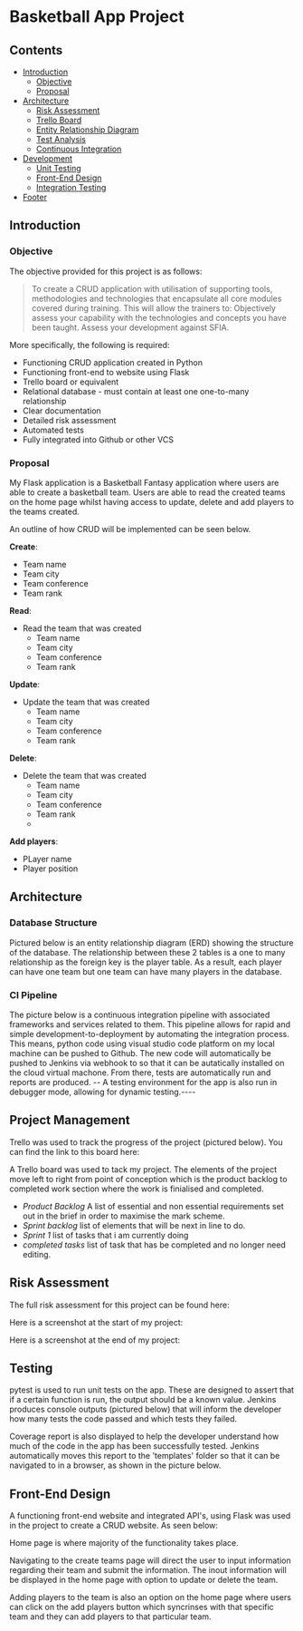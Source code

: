 # Basketball App Project 


## Contents
* [Introduction](#introduction) 
  * [Objective](#objective)
  * [Proposal](#proposal)
* [Architecture](#architecture)
  * [Risk Assessment](#risk-assessment)
  * [Trello Board](#trello-board)
  * [Entity Relationship Diagram](#entity-relationship-diagram)
  * [Test Analysis](#analysis-of-testing)
  * [Continuous Integration](#continuous-integration)
* [Development](#development)
  * [Unit Testing](#unit-testing)
  * [Front-End Design](#front-end)
  * [Integration Testing](#integration-testing)
* [Footer](#footer)

## Introduction

### Objective
The objective provided for this project is as follows:
> To create a CRUD application with utilisation of supporting tools,
methodologies and technologies that encapsulate all core modules
covered during training.
This will allow the trainers to: 
> Objectively assess your capability with the technologies and
concepts you have been taught.
> Assess your development against SFIA.

More specifically, the following is required:
* Functioning CRUD application created in Python
* Functioning front-end to website using Flask
* Trello board or equivalent
* Relational database - must contain at least one one-to-many relationship
* Clear documentation
* Detailed risk assessment
* Automated tests 
* Fully integrated into Github or other VCS

### Proposal
My Flask application is a Basketball Fantasy application where users are able to create a basketball team. Users are able to read the created teams on the home page whilst having access to update, delete and add players to the teams created. 

An outline of how CRUD will be implemented can be seen below.

**Create**:
* Team name 
* Team city 
* Team conference 
* Team rank 

**Read**:
* Read the team that was created 
   * Team name 
   * Team city 
   * Team conference 
   * Team rank 

**Update**:
* Update the team that was created 
   * Team name 
   * Team city 
   * Team conference 
   * Team rank 

**Delete**:
* Delete the team that was created 
   * Team name 
   * Team city 
   * Team conference 
   * Team rank
   * 
**Add players**:
* PLayer name 
* Player position 

## Architecture

### Database Structure
Pictured below is an entity relationship diagram (ERD) showing the structure of the database. The relationship between these 2 tables is a one to many relationship as the  foreign key is the player table. As a result, each player can have one team but one team can have many players in the database. 

### CI Pipeline
The picture below is a continuous integration pipeline with associated frameworks and services related to them. This pipeline allows for rapid and simple development-to-deployment by automating the integration process. This means, python code using visual studio code platform on my local machine can be pushed to Github. The new code will automatically be pushed to Jenkins via webhook to so that it can be autatically installed on the cloud virtual machone. From there, tests are automatically run and reports are produced.
-- A testing environment for the app is also run in debugger mode, allowing for dynamic testing.----

## Project Management 
Trello was used to track the progress of the project (pictured below). You can find the link to this board here:

A Trello board was used to tack my project. The elements of the project move left to right from point of conception which is the product backlog to completed work section where the work is finialised and completed. 
* *Product Backlog* 
   A list of essential and non essential requirements set out in the brief in order to maximise the mark scheme. 
* *Sprint backlog*
   list of elements that will be next in line to do.
* *Sprint 1* 
   list of tasks that i am currently doing 
* *completed tasks* 
   list of task that has be completed and no longer need editing.    
   
## Risk Assessment
The full risk assessment for this project can be found here: 

Here is a screenshot at the start of my project:

Here is a screenshot at the end of my project:

## Testing
pytest is used to run unit tests on the app. These are designed to assert that if a certain function is run, the output should be a known value. Jenkins produces console outputs (pictured below) that will inform the developer how many tests the code passed and which tests they failed.

Coverage report is also displayed to help the developer understand how much of the code in the app has been successfully tested. Jenkins automatically moves this report to the 'templates' folder so that it can be navigated to in a browser, as shown in the picture below.

## Front-End Design
A functioning front-end website and integrated API's, using Flask was used in the project to create a CRUD website. As seen below:

Home page is where  majority of the functionality takes place. 

Navigating to the create teams page will direct the user to input information regarding their team and submit the information. The inout information will be displayed in the home page with option to update or delete the team. 

Adding players to the team is also an option on the home page where users can click on the add players button which syncrinses with that specific team and they can add players to that particular team. 

